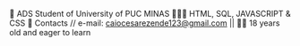 🚀 ADS Student of University of PUC MINAS
🧑🏻‍💻 HTML, SQL, JAVASCRIPT & CSS
📧 Contacts // e-mail: caiocesarezende123@gmail.com ||
👨🏻 18 years old and eager to learn 
